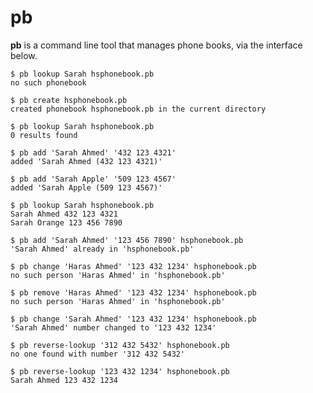 # pb

**pb** is a command line tool that manages phone books, via the interface below.

    $ pb lookup Sarah hsphonebook.pb 
    no such phonebook

    $ pb create hsphonebook.pb
    created phonebook hsphonebook.pb in the current directory

    $ pb lookup Sarah hsphonebook.pb 
    0 results found

    $ pb add 'Sarah Ahmed' '432 123 4321'
    added 'Sarah Ahmed (432 123 4321)'

    $ pb add 'Sarah Apple' '509 123 4567'
    added 'Sarah Apple (509 123 4567)'

    $ pb lookup Sarah hsphonebook.pb
    Sarah Ahmed 432 123 4321
    Sarah Orange 123 456 7890

    $ pb add 'Sarah Ahmed' '123 456 7890' hsphonebook.pb
    'Sarah Ahmed' already in 'hsphonebook.pb'

    $ pb change 'Haras Ahmed' '123 432 1234' hsphonebook.pb
    no such person 'Haras Ahmed' in 'hsphonebook.pb'

    $ pb remove 'Haras Ahmed' '123 432 1234' hsphonebook.pb
    no such person 'Haras Ahmed' in 'hsphonebook.pb'

    $ pb change 'Sarah Ahmed' '123 432 1234' hsphonebook.pb
    'Sarah Ahmed' number changed to '123 432 1234'

    $ pb reverse-lookup '312 432 5432' hsphonebook.pb
    no one found with number '312 432 5432'

    $ pb reverse-lookup '123 432 1234' hsphonebook.pb
    Sarah Ahmed 123 432 1234


